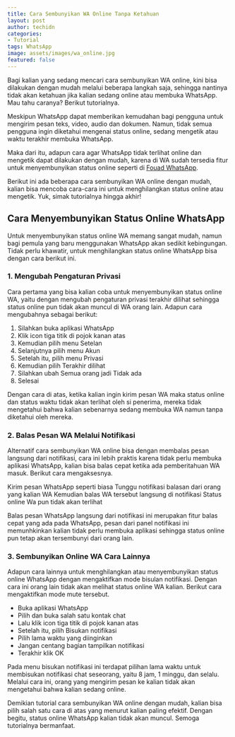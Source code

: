 ```yaml
---
title: Cara Sembunyikan WA Online Tanpa Ketahuan
layout: post
author: techidn
categories: 
- Tutorial
tags: WhatsApp
image: assets/images/wa_online.jpg
featured: false
---
```


Bagi kalian yang sedang mencari cara sembunyikan WA online, kini bisa dilakukan dengan mudah melalui beberapa langkah saja, sehingga nantinya tidak akan ketahuan jika kalian sedang online atau membuka WhatsApp. Mau tahu caranya? Berikut tutorialnya.

Meskipun WhatsApp dapat memberikan kemudahan bagi pengguna untuk mengirim pesan teks, video, audio dan dokumen. Namun, tidak semua pengguna ingin diketahui mengenai status online, sedang mengetik atau waktu terakhir membuka WhatsApp.

Maka dari itu, adapun cara agar WhatsApp tidak terlihat online dan mengetik dapat dilakukan dengan mudah, karena di WA sudah tersedia fitur untuk menyembunyikan status online seperti di [Fouad WhatsApp](https://blogs.itb.ac.id/fouad/). 

Berikut ini ada beberapa cara sembunyikan WA online dengan mudah, kalian bisa mencoba cara-cara ini untuk menghilangkan status online atau mengetik. Yuk, simak tutorialnya hingga akhir!

##  Cara Menyembunyikan Status Online WhatsApp

Untuk menyembunyikan status online WA memang sangat mudah, namun bagi pemula yang baru menggunakan WhatsApp akan sedikit kebingungan. Tidak perlu khawatir, untuk menghilangkan status online WhatsApp bisa dengan cara berikut ini.

### 1. Mengubah Pengaturan Privasi

Cara pertama yang bisa kalian coba untuk menyembunyikan status online WA, yaitu dengan mengubah pengaturan privasi terakhir dilihat sehingga status online pun tidak akan muncul di WA orang lain. Adapun cara mengubahnya sebagai berikut: 

1. Silahkan buka aplikasi WhatsApp
2. Klik icon tiga titik di pojok kanan atas
3. Kemudian pilih menu Setelan
4. Selanjutnya pilih menu Akun
5. Setelah itu, pilih menu Privasi
6. Kemudian pilih Terakhir dilihat
7. Silahkan ubah Semua orang jadi Tidak ada
8. Selesai

Dengan cara di atas, ketika kalian ingin kirim pesan WA maka status online dan status waktu tidak akan terlihat oleh si penerima, mereka tidak mengetahui bahwa kalian sebenarnya sedang membuka WA namun tanpa diketahui oleh mereka.


### 2. Balas Pesan WA Melalui Notifikasi 

Alternatif cara sembunyikan WA online bisa dengan membalas pesan langsung dari notifikasi, cara ini lebih praktis karena tidak perlu membuka aplikasi WhatsApp, kalian bisa balas cepat ketika ada pemberitahuan WA masuk. Berikut cara mengaksesnya.

Kirim pesan WhatsApp seperti biasa
Tunggu notifikasi balasan dari orang yang kalian WA
Kemudian balas WA tersebut langsung di notifikasi
Status online Wa pun tidak akan terlihat

Balas pesan WhatsApp langsung dari notifikasi ini merupakan fitur balas cepat yang ada pada WhatsApp, pesan dari panel notifikasi ini memunhkinkan kalian tidak perlu membuka aplikasi sehingga status online pun tetap akan tersembunyi dari orang lain.

### 3. Sembunyikan Online WA Cara Lainnya

Adapun cara lainnya untuk menghilangkan atau menyembunyikan status online WhatsApp dengan mengaktifkan mode bisulan notifikasi. Dengan cara ini orang lain tidak akan melihat status online WA kalian. Berikut cara mengaktifkan mode mute tersebut.

- Buka aplikasi WhatsApp
- Pilih dan buka salah satu kontak chat
- Lalu klik icon tiga titik di pojok kanan atas
- Setelah itu, pilih Bisukan notifikasi
- Pilih lama waktu yang diinginkan
- Jangan centang bagian tampilkan notifikasi
- Terakhir klik OK

Pada menu bisukan notifikasi ini terdapat pilihan lama waktu untuk membisukan notifikasi chat seseorang, yaitu 8 jam, 1 minggu, dan selalu. Melalui cara ini, orang yang mengirim pesan ke kalian tidak akan mengetahui bahwa kalian sedang online.

Demikian tutorial cara sembunyikan WA online dengan mudah, kalian bisa pilih salah satu cara di atas yang menurut kalian paling efektif. Dengan begitu, status online WhatsApp kalian tidak akan muncul. Semoga tutorialnya bermanfaat.
